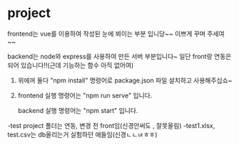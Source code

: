 # project

frontend는 vue를 이용하여 작성된 눈에 뵈이는 부분 입니당~~
이쁘게 꾸며 주세여~~

backend는 node와 express를 사용하여 만든 서버 부분입니다~
일단 front랑 연동은 되어 있습니다!!(근데 기능하는 함수 아직 없어여)

1. 위에꺼 둘다
    "npm install"
    명령어로 package.json 파일 설치하고 사용해주십쇼~

2. frontend 실행 명령어는
    "npm run serve"
    입니다.

   backend 실행 명령어는 
   "npm start"
   입니다.

-test project 폴더는 연동, 변경 전 front임(신경안써도 , 잘못올림)
-test1.xlsx, test.csv는 db올리는거 실험하던 애들임(신경ㄴㄴㄶㅎㅎ)
